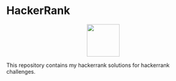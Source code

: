 # HackerRank

<p align="center">
    <a href="https://www.hackerrank.com/alicia_morillo87">
        <img height=85 src="https://d3keuzeb2crhkn.cloudfront.net/hackerrank/assets/styleguide/logo_wordmark-f5c5eb61ab0a154c3ed9eda24d0b9e31.svg">
    </a>
</p>

This repository contains my hackerrank solutions for hackerrank challenges.
